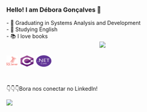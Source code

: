 ### Hello! I am Débora Gonçalves 👋     
<div>   
- 🔭 Graduating in Systems Analysis and Development <br> 
- 🌱 Studying English <br> 
- 📚 I love books <br>
  
<div align="center">
  <img height="180em" src="https://github-readme-stats.vercel.app/api?username=deboragoncalves1&show_icons=true&theme=dracula&include_all_commits=true&count_private=false"/>
</div>
  
<div style="display: inline_block"><br>  
  <img align="center" alt="SQLServer" height="30" src="https://raw.githubusercontent.com/devicons/devicon/master/icons/microsoftsqlserver/microsoftsqlserver-plain-wordmark.svg">
  <img align="center" alt="Deh-CSharp" height="30" width="40" src="https://raw.githubusercontent.com/devicons/devicon/master/icons/csharp/csharp-original.svg">
  <img align="center" alt=".NET" height="30" width="40" src="https://raw.githubusercontent.com/devicons/devicon/master/icons/dotnetcore/dotnetcore-original.svg">
</div>
  <br>
  <br>
  
 👇👇👇Bora nos conectar no LinkedIn! 
<div> 
  <a href="https://www.linkedin.com/in/debora-ferreira-gon%C3%A7alves-257446148/" target="_blank"><img src="https://img.shields.io/badge/-LinkedIn-%230077B5?style=for-the-badge&logo=linkedin&logoColor=white" target="_blank"></a> 
</div> 

